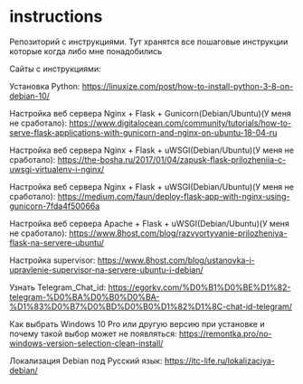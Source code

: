 # instructions
Репозиторий c инструкциями.
Тут хранятся все пошаговые инструкции которые когда либо мне понадобились

Сайты с инструкциями:

Установка Python: https://linuxize.com/post/how-to-install-python-3-8-on-debian-10/

Настройка веб сервера Nginx + Flask + Gunicorn(Debian/Ubuntu)(У меня не сработало): https://www.digitalocean.com/community/tutorials/how-to-serve-flask-applications-with-gunicorn-and-nginx-on-ubuntu-18-04-ru

Настройка веб сервера Nginx + Flask + uWSGI(Debian/Ubuntu)(У меня не сработало): https://the-bosha.ru/2017/01/04/zapusk-flask-prilozheniia-c-uwsgi-virtualenv-i-nginx/

Настройка веб сервера Nginx + Flask + uWSGI(Debian/Ubuntu)(У меня не сработало): https://medium.com/faun/deploy-flask-app-with-nginx-using-gunicorn-7fda4f50066a

Настройка веб сервера Apache + Flask + uWSGI(Debian/Ubuntu)(У меня не сработало): https://www.8host.com/blog/razvyortyvanie-prilozheniya-flask-na-servere-ubuntu/

Настройка supervisor: https://www.8host.com/blog/ustanovka-i-upravlenie-supervisor-na-servere-ubuntu-i-debian/

Узнать Telegram_Chat_id: https://egorkv.com/%D0%B1%D0%BE%D1%82-telegram-%D0%BA%D0%B0%D0%BA-%D1%83%D0%B7%D0%BD%D0%B0%D1%82%D1%8C-chat-id-telegram/

Как выбрать Windows 10 Pro или другую версию при установке и почему такой выбор может не появляться: https://remontka.pro/no-windows-version-selection-clean-install/

Локализация Debian под Русский язык: https://itc-life.ru/lokalizaciya-debian/
